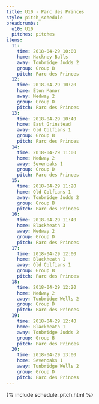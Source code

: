 ```yaml
---
title: U10 - Parc des Princes
style: pitch_schedule
breadcrumbs:
  u10: U10
  pitches: pitches
items:
  11:
    time: 2018-04-29 10:00
    home: Hackney Bulls
    away: Tonbridge Judds 2
    group: Group B
    pitch: Parc des Princes
  12:
    time: 2018-04-29 10:20
    home: Eton Manor
    away: Medway 2
    group: Group D
    pitch: Parc des Princes
  13:
    time: 2018-04-29 10:40
    home: East Grinstead
    away: Old Colfians 1
    group: Group B
    pitch: Parc des Princes
  14:
    time: 2018-04-29 11:00
    home: Medway 2
    away: Sevenoaks 1
    group: Group D
    pitch: Parc des Princes
  15:
    time: 2018-04-29 11:20
    home: Old Colfians 1
    away: Tonbridge Judds 2
    group: Group B
    pitch: Parc des Princes
  16:
    time: 2018-04-29 11:40
    home: Blackheath 3
    away: Medway 2
    group: Group D
    pitch: Parc des Princes
  17:
    time: 2018-04-29 12:00
    home: Blackheath 1
    away: Old Colfians 1
    group: Group B
    pitch: Parc des Princes
  18:
    time: 2018-04-29 12:20
    home: Medway 2
    away: Tunbridge Wells 2
    group: Group D
    pitch: Parc des Princes
  19:
    time: 2018-04-29 12:40
    home: Blackheath 1
    away: Tonbridge Judds 2
    group: Group B
    pitch: Parc des Princes
  20:
    time: 2018-04-29 13:00
    home: Sevenoaks 1
    away: Tunbridge Wells 2
    group: Group D
    pitch: Parc des Princes
---
```


{% include schedule_pitch.html %}
